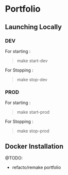 # Portfolio

## Launching Locally
### DEV

For starting :
> make start-dev

For Stopping : 
> make stop-dev

### PROD

For starting :
> make start-prod

For Stopping :
> make stop-prod

## Docker Installation

@TODO:
- refacto/remake portfolio
